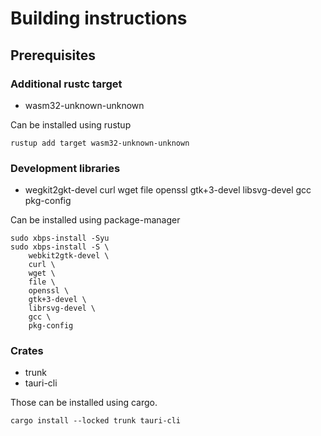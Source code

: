 # Building instructions

## Prerequisites

### Additional rustc target

- wasm32-unknown-unknown

Can be installed using rustup

```console
rustup add target wasm32-unknown-unknown
```

### Development libraries

- wegkit2gkt-devel curl wget file openssl gtk+3-devel libsvg-devel gcc pkg-config

Can be installed using package-manager

```console
sudo xbps-install -Syu
sudo xbps-install -S \
    webkit2gtk-devel \
    curl \
    wget \
    file \
    openssl \
    gtk+3-devel \
    librsvg-devel \
    gcc \
    pkg-config
```

### Crates

- trunk
- tauri-cli

Those can be installed using cargo.

```console
cargo install --locked trunk tauri-cli
```
